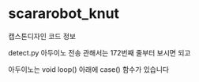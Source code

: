 # scararobot_knut
캡스톤디자인 코드 정보

detect.py 아두이노 전송 관해서는 172번째 줄부터 보시면 되고 

아두이노는 void loop() 아래에 case() 함수가 있습니다
